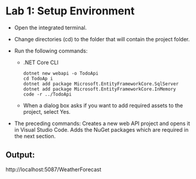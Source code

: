 # Lab 1: Setup Environment
- Open the integrated terminal.
- Change directories (cd) to the folder that will contain the project folder.
- Run the following commands:

    - .NET Core CLI
      ```
      dotnet new webapi -o TodoApi
      cd TodoAp i
      dotnet add package Microsoft.EntityFrameworkCore.SqlServer
      dotnet add package Microsoft.EntityFrameworkCore.InMemory
      code -r ../TodoApi
      ```
  - When a dialog box asks if you want to add required assets to the project, select Yes.
- The preceding commands:
  Creates a new web API project and opens it in Visual Studio Code. Adds the NuGet packages which are required in the next section.

## Output: 
http://localhost:5087/WeatherForecast
